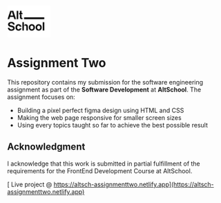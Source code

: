 <img src="assets/AltSchool-Logo.jpg" alt="" style="width: 100px" />

# Assignment Two

This repository contains my submission for the software engineering assignment as part of the **Software Development** at **AltSchool**. The assignment focuses on:

- Building a pixel perfect figma design using HTML and CSS
- Making the web page responsive for smaller screen sizes
- Using every topics taught so far to achieve the best possible result

## Acknowledgment

I acknowledge that this work is submitted in partial fulfillment of the requirements for the FrontEnd Development Course at AltSchool.

[ Live project @ https://altsch-assignmenttwo.netlify.app](https://altsch-assignmenttwo.netlify.app)

